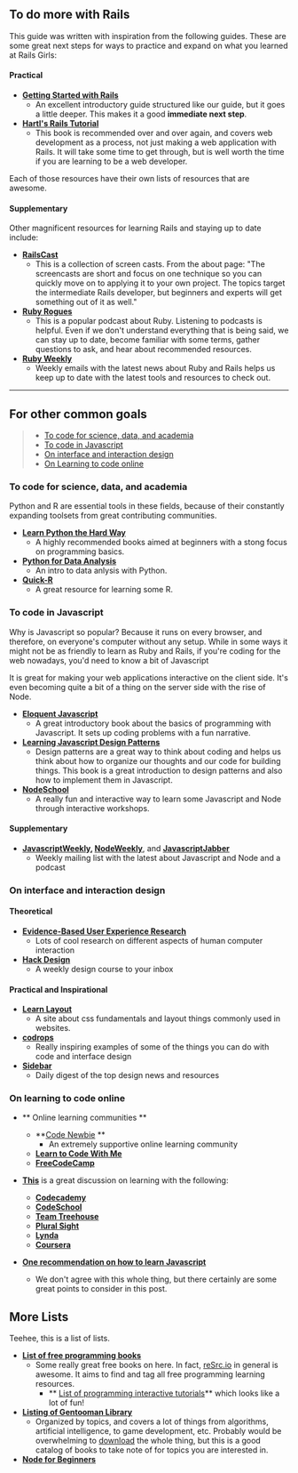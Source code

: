 ## To do more with Rails
This guide was written with inspiration from the following guides.  These are some great next steps for ways to practice and expand on what you learned at Rails Girls:

#### Practical

* **[Getting Started with Rails](http://guides.rubyonrails.org/getting_started.html)**
    * An excellent introductory guide structured like our guide, but it goes a little deeper.  This makes it a good **immediate next step**.
* **[Hartl's Rails Tutorial](https://www.railstutorial.org/book)**
    * This book is recommended over and over again, and covers web development as a process, not just making a web application with Rails.  It will take some time to get through, but is well worth the time if you are learning to be a web developer.

Each of those resources have their own lists of resources that are awesome.

#### Supplementary

Other magnificent resources for learning Rails and staying up to date include:

* **[RailsCast](http://railscasts.com/)**
    * This is a collection of screen casts. From the about page: "The screencasts are short and focus on one technique so you can quickly move on to applying it to your own project. The topics target the intermediate Rails developer, but beginners and experts will get something out of it as well."
* **[Ruby Rogues](http://rubyrogues.com/)**
    * This is a popular podcast about Ruby.  Listening to podcasts is helpful. Even if we don't understand everything that is being said, we can stay up to date, become familiar with some terms, gather questions to ask, and hear about recommended resources.
* **[Ruby Weekly](http://rubyweekly.com/)**
    * Weekly emails with the latest news about Ruby and Rails helps us  keep up to date with the latest tools and resources to check out.
____

## For other common goals

> * [To code for science, data, and academia](#to-code-for-science-data-and-academia)
> * [To code in Javascript](#to-code-in-javascript)
> * [On interface and interaction design](#on-interface-and-interaction-design)
> * [On Learning to code online](#on-learning-to-code-online)

### To code for science, data, and academia

Python and R are essential tools in these fields, because of their constantly expanding toolsets from great contributing communities.

* **[Learn Python the Hard Way](http://learnpythonthehardway.org/book/)**
    * A highly recommended books aimed at beginners with a stong focus on programming basics.
* **[Python for Data Analysis](http://shop.oreilly.com/product/0636920023784.do)**
    * An intro to data anlysis with Python.
* **[Quick-R](http://www.statmethods.net/)**
    * A great resource for learning some R.

### To code in Javascript

Why is Javascript so popular?  Because it runs on every browser, and therefore, on everyone's computer without any setup.  While in some ways it might not be as friendly to learn as Ruby and Rails, if you're coding for the web nowadays, you'd need to know a bit of Javascript

It is great for making your web applications interactive on the client side.  It's even becoming quite a bit of a thing on the server side with the rise of Node.

* **[Eloquent Javascript](http://eloquentjavascript.net/)**
    * A great introductory book about the basics of programming with Javascript.  It sets up coding problems with a fun narrative.
* **[Learning Javascript Design Patterns](http://addyosmani.com/resources/essentialjsdesignpatterns/book/)**
    * Design patterns are a great way to think about coding and helps us think about how to organize our thoughts and our code for building things.  This book is a great introduction to design patterns and also how to implement them in Javascript.
* **[NodeSchool](http://nodeschool.io/)**
    * A really fun and interactive way to learn some Javascript and Node through interactive workshops.

#### Supplementary
* **[JavascriptWeekly](http://javascriptweekly.com/),  [NodeWeekly](http://nodeweekly.com/)**, and **[JavascriptJabber](http://devchat.tv/js-jabber/)**
    * Weekly mailing list with the latest about Javascript and Node and a podcast


### On interface and interaction design

#### Theoretical
* **[Evidence-Based User Experience Research](http://www.nngroup.com/topic/human-computer-interaction/)**
    * Lots of cool research on different aspects of human computer interaction
* **[Hack Design](https://hackdesign.org/lessons)**
    * A weekly design course to your inbox

#### Practical and Inspirational
* **[Learn Layout](http://learnlayout.com/)**
    * A site about css fundamentals and layout things commonly used in websites.
* **[codrops](http://tympanus.net/codrops/)**
    * Really inspiring examples of some of the things you can do with code and interface design
* **[Sidebar](http://sidebar.io/)**
    * Daily digest of the top design news and resources

### On learning to code online
* ** Online learning communities **
    * **[Code Newbie](http://www.codenewbie.org/) **
        * An extremely supportive online learning community
    * **[Learn to Code With Me](http://learntocodewith.me/)**
    * **[FreeCodeCamp](http://www.freecodecamp.com/)**
* **[This](http://www.reddit.com/r/learnprogramming/comments/1dvhrt/codecademy_vs_code_school_vs_treehouse/)** is a great discussion on learning with the following:
    * **[Codecademy](http://codecademy.com)**
    * **[CodeSchool](http://codeschool.com)**
    * **[Team Treehouse](http://teamtreehouse.com)**
    * **[Plural Sight](http://plurasight.com)**
    * **[Lynda](http://lynda.com)**
    * **[Coursera](https://www.coursera.org/)**

* **[One recommendation on how to learn Javascript](http://javascriptissexy.com/how-to-learn-javascript-properly/)**
    * We don't agree with this whole thing, but there certainly are some great points to consider in this post.

## More Lists

Teehee, this is a list of lists.

* **[List of free programming books](http://resrc.io/list/10/list-of-free-programming-books/#index)**
    * Some really great free books on here.  In fact, [reSrc.io](http://resrc.io/) in general is awesome.  It aims to find and tag all free programming learning resources.
        * ** [List of programming interactive tutorials](http://resrc.io/list/217/programming-interactive-tutorials/)** which looks like a lot of fun!
* **[Listing of Gentooman Library](http://books.gentoomen.org/listing.html)**
    * Organized by topics, and covers a lot of things from algorithms, artificial intelligence, to game development, etc.  Probably would be overwhelming to [download](http://books.gentoomen.org/) the whole thing, but this is a good catalog of books to take note of for topics you are interested in.
* **[Node for Beginners](https://github.com/rockbot/node-for-beginners)**


